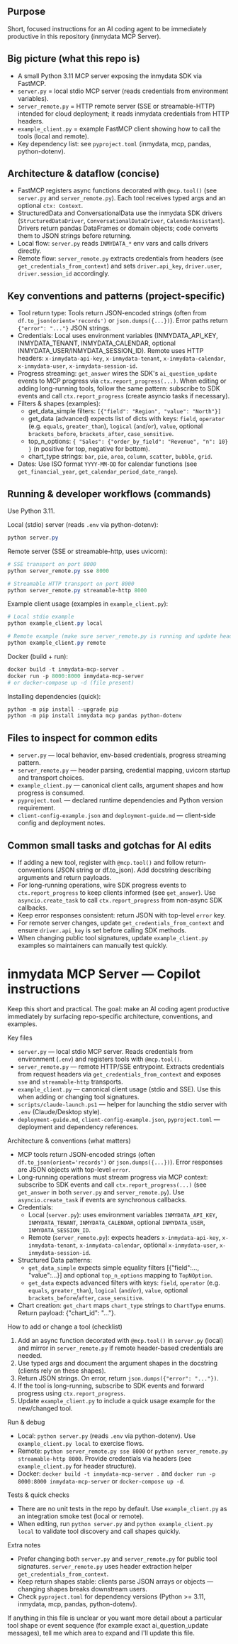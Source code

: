 ## Purpose

Short, focused instructions for an AI coding agent to be immediately productive in this repository (inmydata MCP Server).

## Big picture (what this repo is)
- A small Python 3.11 MCP server exposing the inmydata SDK via FastMCP.
- `server.py` = local stdio MCP server (reads credentials from environment variables).
- `server_remote.py` = HTTP remote server (SSE or streamable-HTTP) intended for cloud deployment; it reads inmydata credentials from HTTP headers.
- `example_client.py` = example FastMCP client showing how to call the tools (local and remote).
- Key dependency list: see `pyproject.toml` (inmydata, mcp, pandas, python-dotenv).

## Architecture & dataflow (concise)
- FastMCP registers async functions decorated with `@mcp.tool()` (see `server.py` and `server_remote.py`). Each tool receives typed args and an optional `ctx: Context`.
- StructuredData and ConversationalData use the inmydata SDK drivers (`StructuredDataDriver`, `ConversationalDataDriver`, `CalendarAssistant`). Drivers return pandas DataFrames or domain objects; code converts them to JSON strings before returning.
- Local flow: `server.py` reads `INMYDATA_*` env vars and calls drivers directly.
- Remote flow: `server_remote.py` extracts credentials from headers (see `get_credentials_from_context`) and sets `driver.api_key`, `driver.user`, `driver.session_id` accordingly.

## Key conventions and patterns (project-specific)
- Tool return type: Tools return JSON-encoded strings (often from `df.to_json(orient='records')` or `json.dumps({...})`). Error paths return `{"error": "..."}` JSON strings.
- Credentials: Local uses environment variables (INMYDATA_API_KEY, INMYDATA_TENANT, INMYDATA_CALENDAR, optional INMYDATA_USER/INMYDATA_SESSION_ID). Remote uses HTTP headers: `x-inmydata-api-key`, `x-inmydata-tenant`, `x-inmydata-calendar`, `x-inmydata-user`, `x-inmydata-session-id`.
- Progress streaming: `get_answer` wires the SDK's `ai_question_update` events to MCP progress via `ctx.report_progress(...)`. When editing or adding long-running tools, follow the same pattern: subscribe to SDK events and call `ctx.report_progress` (create asyncio tasks if necessary).
- Filters & shapes (examples):
  - get_data_simple filters: `[{"field": "Region", "value": "North"}]`
  - get_data (advanced) expects list of dicts with keys: `field`, `operator` (e.g. `equals`, `greater_than`), `logical` (`and`/`or`), `value`, optional `brackets_before`, `brackets_after`, `case_sensitive`.
  - top_n_options: `{ "Sales": {"order_by_field": "Revenue", "n": 10} }` (n positive for top, negative for bottom).
  - chart_type strings: `bar`, `pie`, `area`, `column`, `scatter`, `bubble`, `grid`.
- Dates: Use ISO format `YYYY-MM-DD` for calendar functions (see `get_financial_year`, `get_calendar_period_date_range`).

## Running & developer workflows (commands)
Use Python 3.11.

Local (stdio) server (reads `.env` via python-dotenv):

```powershell
python server.py
```

Remote server (SSE or streamable-http, uses uvicorn):

```powershell
# SSE transport on port 8000
python server_remote.py sse 8000

# Streamable HTTP transport on port 8000
python server_remote.py streamable-http 8000
```

Example client usage (examples in `example_client.py`):

```powershell
# Local stdio example
python example_client.py local

# Remote example (make sure server_remote.py is running and update headers)
python example_client.py remote
```

Docker (build + run):

```powershell
docker build -t inmydata-mcp-server .
docker run -p 8000:8000 inmydata-mcp-server
# or docker-compose up -d (file present)
```

Installing dependencies (quick):

```powershell
python -m pip install --upgrade pip
python -m pip install inmydata mcp pandas python-dotenv
```

## Files to inspect for common edits
- `server.py` — local behavior, env-based credentials, progress streaming pattern.
- `server_remote.py` — header parsing, credential mapping, uvicorn startup and transport choices.
- `example_client.py` — canonical client calls, argument shapes and how progress is consumed.
- `pyproject.toml` — declared runtime dependencies and Python version requirement.
- `client-config-example.json` and `deployment-guide.md` — client-side config and deployment notes.

## Common small tasks and gotchas for AI edits
- If adding a new tool, register with `@mcp.tool()` and follow return-conventions (JSON string or df.to_json). Add docstring describing arguments and return payloads.
- For long-running operations, wire SDK progress events to `ctx.report_progress` to keep clients informed (see `get_answer`). Use `asyncio.create_task` to call `ctx.report_progress` from non-async SDK callbacks.
- Keep error responses consistent: return JSON with top-level `error` key.
- For remote server changes, update `get_credentials_from_context` and ensure `driver.api_key` is set before calling SDK methods.
- When changing public tool signatures, update `example_client.py` examples so maintainers can manually test quickly.

# inmydata MCP Server — Copilot instructions

Keep this short and practical. The goal: make an AI coding agent productive immediately by surfacing repo-specific architecture, conventions, and examples.

Key files
- `server.py` — local stdio MCP server. Reads credentials from environment (`.env`) and registers tools with `@mcp.tool()`.
- `server_remote.py` — remote HTTP/SSE entrypoint. Extracts credentials from request headers via `get_credentials_from_context` and exposes `sse` and `streamable-http` transports.
- `example_client.py` — canonical client usage (stdio and SSE). Use this when adding or changing tool signatures.
- `scripts/claude-launch.ps1` — helper for launching the stdio server with `.env` (Claude/Desktop style).
- `deployment-guide.md`, `client-config-example.json`, `pyproject.toml` — deployment and dependency references.

Architecture & conventions (what matters)
- MCP tools return JSON-encoded strings (often `df.to_json(orient='records')` or `json.dumps({...})`). Error responses are JSON objects with top-level `error`.
- Long-running operations must stream progress via MCP context: subscribe to SDK events and call `ctx.report_progress(...)` (see `get_answer` in both `server.py` and `server_remote.py`). Use `asyncio.create_task` if events are synchronous callbacks.
- Credentials:
  - Local (`server.py`): uses environment variables `INMYDATA_API_KEY`, `INMYDATA_TENANT`, `INMYDATA_CALENDAR`, optional `INMYDATA_USER`, `INMYDATA_SESSION_ID`.
  - Remote (`server_remote.py`): expects headers `x-inmydata-api-key`, `x-inmydata-tenant`, `x-inmydata-calendar`, optional `x-inmydata-user`, `x-inmydata-session-id`.
- Structured Data patterns:
  - `get_data_simple` expects simple equality filters [{"field":..., "value":...}] and optional `top_n_options` mapping to `TopNOption`.
  - `get_data` expects advanced filters with keys: `field`, `operator` (e.g. `equals`, `greater_than`), `logical` (`and`/`or`), `value`, optional `brackets_before`/`after`, `case_sensitive`.
- Chart creation: `get_chart` maps `chart_type` strings to `ChartType` enums. Return payload: {"chart_id": "..."}.

How to add or change a tool (checklist)
1. Add an async function decorated with `@mcp.tool()` in `server.py` (local) and mirror in `server_remote.py` if remote header-based credentials are needed.
2. Use typed args and document the argument shapes in the docstring (clients rely on these shapes).
3. Return JSON strings. On error, return `json.dumps({"error": "..."})`.
4. If the tool is long-running, subscribe to SDK events and forward progress using `ctx.report_progress`.
5. Update `example_client.py` to include a quick usage example for the new/changed tool.

Run & debug
- Local: `python server.py` (reads `.env` via python-dotenv). Use `example_client.py local` to exercise flows.
- Remote: `python server_remote.py sse 8000` or `python server_remote.py streamable-http 8000`. Provide credentials via headers (see `example_client.py` for header structure).
- Docker: `docker build -t inmydata-mcp-server .` and `docker run -p 8000:8000 inmydata-mcp-server` or `docker-compose up -d`.

Tests & quick checks
- There are no unit tests in the repo by default. Use `example_client.py` as an integration smoke test (local or remote).
- When editing, run `python server.py` and `python example_client.py local` to validate tool discovery and call shapes quickly.

Extra notes
- Prefer changing both `server.py` and `server_remote.py` for public tool signatures. `server_remote.py` uses header extraction helper `get_credentials_from_context`.
- Keep return shapes stable: clients parse JSON arrays or objects — changing shapes breaks downstream users.
- Check `pyproject.toml` for dependency versions (Python >= 3.11, inmydata, mcp, pandas, python-dotenv).

If anything in this file is unclear or you want more detail about a particular tool shape or event sequence (for example exact ai_question_update messages), tell me which area to expand and I'll update this file.
